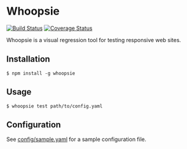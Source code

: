 # Whoopsie

[![Build Status](https://travis-ci.org/wildlyinaccurate/whoopsie.svg?branch=master)](https://travis-ci.org/wildlyinaccurate/whoopsie)
[![Coverage Status](https://coveralls.io/repos/github/wildlyinaccurate/whoopsie/badge.svg?branch=write-some-tests)](https://coveralls.io/github/wildlyinaccurate/whoopsie?branch=write-some-tests)

Whoopsie is a visual regression tool for testing responsive web sites.

## Installation

```
$ npm install -g whoopsie
```

## Usage

```
$ whoopsie test path/to/config.yaml
```

## Configuration

See [config/sample.yaml](./config/sample.yaml) for a sample configuration file.
